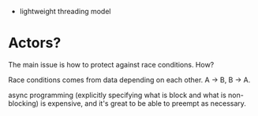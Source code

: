 * lightweight threading model

# Actors?

The main issue is how to protect against race conditions. How?

Race conditions comes from data depending on each other. A -> B, B -> A.

async programming (explicitly specifying what is block and what is non-blocking) is expensive, and it's great to be able to preempt as necessary.
